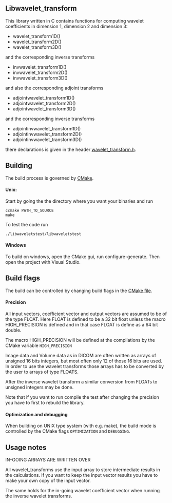 Libwavelet_transform
----

This library written in C contains functions for computing
wavelet coefficients in dimension 1, dimension 2 and dimension 3:

* wavelet_transform1D()
* wavelet_transform2D()
* wavelet_transform3D()

and the corresponding inverse transforms

* invwavelet_transform1D()
* invwavelet_transform2D()
* invwavelet_transform3D()

and also the corresponding adjoint transforms

* adjointwavelet_transform1D()
* adjointwavelet_transform2D()
* adjointwavelet_transform3D()

and the corresponding inverse transforms

* adjointinvwavelet_transform1D()
* adjointinvwavelet_transform2D()
* adjointinvwavelet_transform3D()

there declarations is given in the header [wavelet_transform.h](wavelet/wavelet_transform.h).

Building
----

The build process is governed by [CMake](http://www.cmake.org/).

#### Unix:
Start by going the the directory where you want your binaries and run

    ccmake PATH_TO_SOURCE
    make

To test the code run

    ./libwaveletstest/libwaveletstest

#### Windows

To build on windows, open the CMake gui, run configure-generate. Then open the project with Visual Studio.

## Build flags

The build can be controlled by changing build flags in the [CMake file](CMakeLists.txt).

#### Precision
All input vectors, coefficient vector and output vectors are
assumed to be of the type FLOAT. Here FLOAT is defined to be a 32 bit float unless the macro HIGH_PRECISION is defined and in that case FLOAT is define as a 64 bit double.

The macro HIGH_PRECISION will be defined at the compilations by the CMake variable `HIGH_PRECISION`

Image data and Volume data as in DICOM are often written as arrays of unsigned 16 bits integers, but most often only 12 of those 16 bits are used. In order to use the wavelet transforms those arrays has to be converted by the user to arrays of type FLOATS.

After the inverse wavelet transform a similar conversion from FLOATs to unsigned integers may be done.

Note that if you want to run compile the test after changing the precision you have to first to rebuild the library.

#### Optimization and debugging

When building on UNIX type system (with e.g. make), the build mode is controlled by the CMake flags `OPTIMIZATION` and `DEBUGGING`.

Usage notes
----
IN-GOING ARRAYS ARE WRITTEN OVER

All wavelet_transforms use the input array to store intermediate results in the calculations. If you want to keep the input vector results you have to make your own copy of the input vector.

The same holds for the in-going wavelet coefficient vector when running the inverse wavelet transforms.